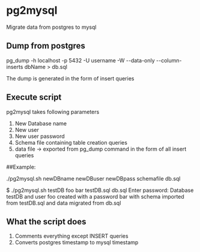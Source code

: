 # pg2mysql
Migrate data from postgres to mysql

## Dump from postgres

pg_dump -h localhost -p 5432 -U username -W  --data-only --column-inserts dbName > db.sql

The dump is generated in the form of insert queries

## Execute script

pg2mysql takes following parameters

1. New Database name
2. New user
3. New user password
4. Schema file containing table creation queries
5. data file -> exported from pg_dump command in the form of all insert queries

##Example:

./pg2mysql.sh newDBname newDBuser newDBpass schemafile db.sql

$ ./pg2mysql.sh testDB foo bar testDB.sql db.sql
Enter password:
Database testDB and user foo created with a password bar with schema imported from testDB.sql and data migrated from db.sql

## What the script does
1. Comments everything except INSERT queries
2. Converts postgres timestamp to mysql timestamp
